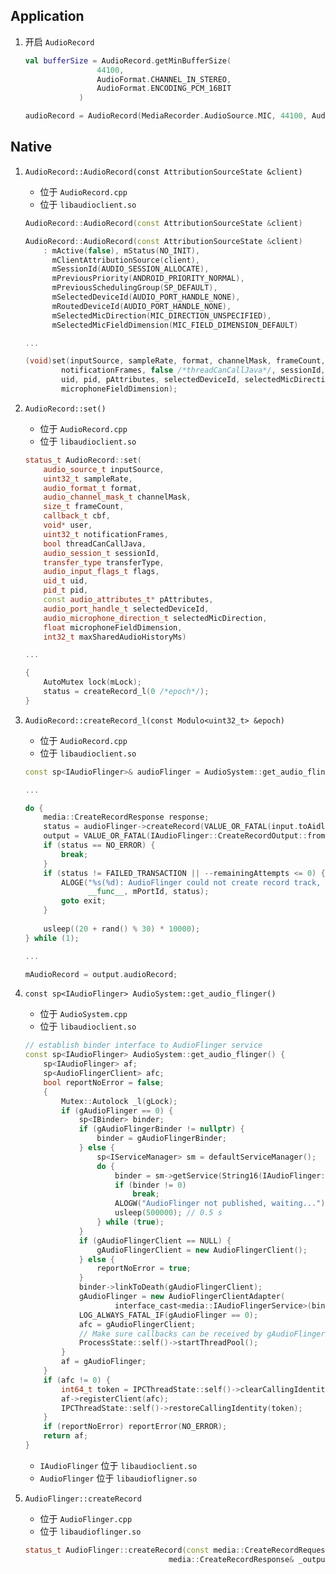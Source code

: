 <!-- # 普通 `AudioRecord` 开启流程 -->

## Application

1. 开启 `AudioRecord`

    ```kotlin
    val bufferSize = AudioRecord.getMinBufferSize(
                    44100,
                    AudioFormat.CHANNEL_IN_STEREO,
                    AudioFormat.ENCODING_PCM_16BIT
                )

    audioRecord = AudioRecord(MediaRecorder.AudioSource.MIC, 44100, AudioFormat.CHANNEL_IN_STEREO, AudioFormat.ENCODING_PCM_16BIT, bufferSize)
    ```

## Native

1. `AudioRecord::AudioRecord(const AttributionSourceState &client)`
    + 位于 `AudioRecord.cpp`
    + 位于 `libaudioclient.so`

    ```c++
    AudioRecord::AudioRecord(const AttributionSourceState &client)
    ```

    ```c++
    AudioRecord::AudioRecord(const AttributionSourceState &client)
        : mActive(false), mStatus(NO_INIT),
          mClientAttributionSource(client),
          mSessionId(AUDIO_SESSION_ALLOCATE), 
          mPreviousPriority(ANDROID_PRIORITY_NORMAL),
          mPreviousSchedulingGroup(SP_DEFAULT), 
          mSelectedDeviceId(AUDIO_PORT_HANDLE_NONE),
          mRoutedDeviceId(AUDIO_PORT_HANDLE_NONE), 
          mSelectedMicDirection(MIC_DIRECTION_UNSPECIFIED),
          mSelectedMicFieldDimension(MIC_FIELD_DIMENSION_DEFAULT)
    ```

    ```c++
    ...

    (void)set(inputSource, sampleRate, format, channelMask, frameCount, cbf, user,
            notificationFrames, false /*threadCanCallJava*/, sessionId, transferType, flags,
            uid, pid, pAttributes, selectedDeviceId, selectedMicDirection,
            microphoneFieldDimension);
    ```

2. `AudioRecord::set()`
    + 位于 `AudioRecord.cpp`
    + 位于 `libaudioclient.so`

    ```c++
    status_t AudioRecord::set(
        audio_source_t inputSource,
        uint32_t sampleRate,
        audio_format_t format,
        audio_channel_mask_t channelMask,
        size_t frameCount,
        callback_t cbf,
        void* user,
        uint32_t notificationFrames,
        bool threadCanCallJava,
        audio_session_t sessionId,
        transfer_type transferType,
        audio_input_flags_t flags,
        uid_t uid,
        pid_t pid,
        const audio_attributes_t* pAttributes,
        audio_port_handle_t selectedDeviceId,
        audio_microphone_direction_t selectedMicDirection,
        float microphoneFieldDimension,
        int32_t maxSharedAudioHistoryMs)
    ```

    ```c++
    ...

    {
        AutoMutex lock(mLock);
        status = createRecord_l(0 /*epoch*/);
    }
    ```

3. `AudioRecord::createRecord_l(const Modulo<uint32_t> &epoch)`
    + 位于 `AudioRecord.cpp`
    + 位于 `libaudioclient.so`

    ```c++
    const sp<IAudioFlinger>& audioFlinger = AudioSystem::get_audio_flinger();
    ```

    ```c++
    ...

    do {
        media::CreateRecordResponse response;
        status = audioFlinger->createRecord(VALUE_OR_FATAL(input.toAidl()), response);
        output = VALUE_OR_FATAL(IAudioFlinger::CreateRecordOutput::fromAidl(response));
        if (status == NO_ERROR) {
            break;
        }
        if (status != FAILED_TRANSACTION || --remainingAttempts <= 0) {
            ALOGE("%s(%d): AudioFlinger could not create record track, status: %d",
                  __func__, mPortId, status);
            goto exit;
        }
        
        usleep((20 + rand() % 30) * 10000);
    } while (1);

    ...

    mAudioRecord = output.audioRecord;
    ```

4. `const sp<IAudioFlinger> AudioSystem::get_audio_flinger()`
    + 位于 `AudioSystem.cpp`
    + 位于 `libaudioclient.so`

    ```c++
    // establish binder interface to AudioFlinger service
    const sp<IAudioFlinger> AudioSystem::get_audio_flinger() {
        sp<IAudioFlinger> af;
        sp<AudioFlingerClient> afc;
        bool reportNoError = false;
        {
            Mutex::Autolock _l(gLock);
            if (gAudioFlinger == 0) {
                sp<IBinder> binder;
                if (gAudioFlingerBinder != nullptr) {
                    binder = gAudioFlingerBinder;
                } else {
                    sp<IServiceManager> sm = defaultServiceManager();
                    do {
                        binder = sm->getService(String16(IAudioFlinger::DEFAULT_SERVICE_NAME));
                        if (binder != 0)
                            break;
                        ALOGW("AudioFlinger not published, waiting...");
                        usleep(500000); // 0.5 s
                    } while (true);
                }
                if (gAudioFlingerClient == NULL) {
                    gAudioFlingerClient = new AudioFlingerClient();
                } else {
                    reportNoError = true;
                }
                binder->linkToDeath(gAudioFlingerClient);
                gAudioFlinger = new AudioFlingerClientAdapter(
                        interface_cast<media::IAudioFlingerService>(binder));
                LOG_ALWAYS_FATAL_IF(gAudioFlinger == 0);
                afc = gAudioFlingerClient;
                // Make sure callbacks can be received by gAudioFlingerClient
                ProcessState::self()->startThreadPool();
            }
            af = gAudioFlinger;
        }
        if (afc != 0) {
            int64_t token = IPCThreadState::self()->clearCallingIdentity();
            af->registerClient(afc);
            IPCThreadState::self()->restoreCallingIdentity(token);
        }
        if (reportNoError) reportError(NO_ERROR);
        return af;
    }
    ```

    + `IAudioFlinger` 位于 `libaudioclient.so`
    + `AudioFlinger` 位于 `libaudiofligner.so`

5. `AudioFlinger::createRecord`
    + 位于 `AudioFlinger.cpp`
    + 位于 `libaudioflinger.so`

    ```c++
    status_t AudioFlinger::createRecord(const media::CreateRecordRequest& _input,
                                    media::CreateRecordResponse& _output)
    ```

    ```c++
    ```